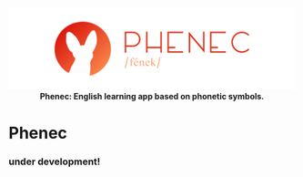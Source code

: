 <div align="center">
  <img src="./banner.png">
  <b>Phenec: English learning app based on phonetic symbols.</b>
</div>

# Phenec
### under development!

